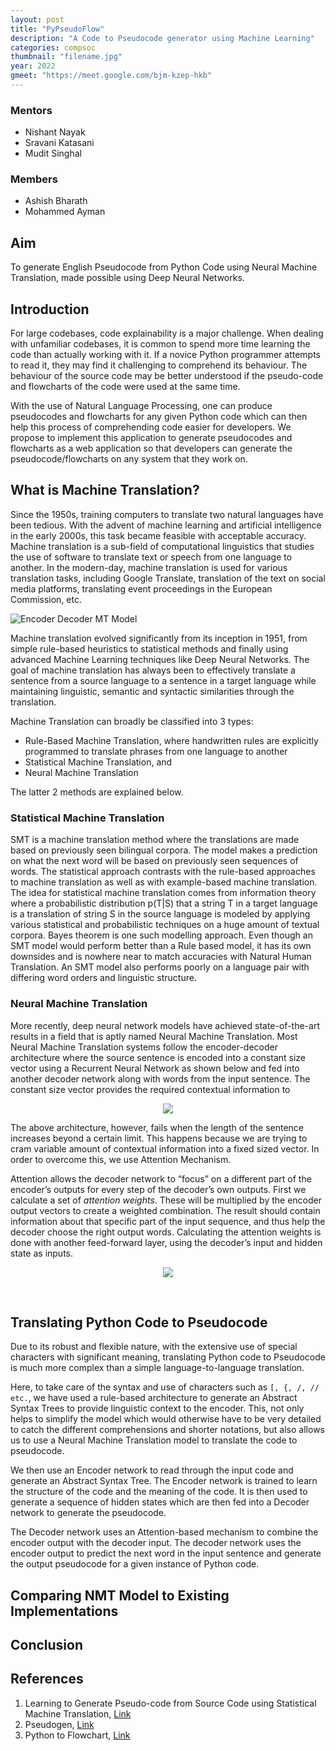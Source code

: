 ```yaml
---
layout: post
title: "PyPseudoFlow"
description: "A Code to Pseudocode generator using Machine Learning"
categories: compsoc
thumbnail: "filename.jpg"
year: 2022
gmeet: "https://meet.google.com/bjm-kzep-hkb"
---
```


### Mentors

- Nishant Nayak
- Sravani Katasani
- Mudit Singhal

### Members

- Ashish Bharath
- Mohammed Ayman

## Aim

To generate English Pseudocode from Python Code using Neural Machine Translation, made possible using Deep Neural Networks.

## Introduction

For large codebases, code explainability is a major challenge. When dealing with unfamiliar codebases, it is common to spend more time learning the code than actually working with it. If a novice Python programmer attempts to read it, they may find it challenging to comprehend its behaviour. The behaviour of the source code may be better understood if the pseudo-code and flowcharts of the code were used at the same time.

With the use of Natural Language Processing, one can produce pseudocodes and flowcharts for any given Python code which can then help this process of comprehending code easier for developers. We propose to implement this application to generate pseudocodes and flowcharts as a web application so that developers can generate the pseudocode/flowcharts on any system that they work on.

## What is Machine Translation?

Since the 1950s, training computers to translate two natural languages have been tedious. With the advent of machine learning and artificial intelligence in the early 2000s, this task became feasible with acceptable accuracy. Machine translation is a sub-field of computational linguistics that studies the use of software to translate text or speech from one language to another. In the modern-day, machine translation is used for various translation tasks, including Google Translate, translation of the text on social media platforms, translating event proceedings in the European Commission, etc.

![Encoder Decoder MT Model](/virtual-expo/assets/img/compsoc/mt-encoder-decoder.png)

Machine translation evolved significantly from its inception in 1951, from simple rule-based heuristics to statistical methods and finally using advanced Machine Learning techniques like Deep Neural Networks. The goal of machine translation has always been to effectively translate a sentence from a source language to a sentence in a target language while maintaining linguistic, semantic and syntactic similarities through the translation.

Machine Translation can broadly be classified into 3 types:

- Rule-Based Machine Translation, where handwritten rules are explicitly programmed to translate phrases from one language to another
- Statistical Machine Translation, and
- Neural Machine Translation

The latter 2 methods are explained below.

### Statistical Machine Translation

SMT is a machine translation method where the translations are made based on previously seen bilingual corpora. The model makes a prediction on what the next word will be based on previously seen sequences of words.
The statistical approach contrasts with the rule-based approaches to machine translation as well as with example-based machine translation. The idea for statistical machine translation comes from information theory where a probabilistic distribution p(T|S) that a string T in a target language is a translation of string S in the source language is modeled by applying various statistical and probabilistic techniques on a huge amount of textual corpora. Bayes theorem is one such modelling approach. Even though an SMT model would perform better than a Rule based model, it has its own downsides and is nowhere near to match accuracies with Natural Human Translation. An SMT model also performs poorly on a language pair with differing word orders and linguistic structure. 

### Neural Machine Translation

More recently, deep neural network models have achieved state-of-the-art results in a field that is aptly named Neural Machine Translation. Most Neural Machine Translation systems follow the encoder-decoder architecture where the source sentence is encoded into a constant size vector using a Recurrent Neural Network as shown below and fed into another decoder network along with words from the input sentence. The constant size vector provides the required contextual information to 

<p align="center">
  <img src="https://d2l.ai/_images/seq2seq.svg">
</p>

The above architecture, however, fails when the length of the sentence increases beyond a certain limit. This happens because we are trying to cram variable amount of contextual information into a fixed sized vector. In order to overcome this, we use Attention Mechanism.  

Attention allows the decoder network to “focus” on a different part of the encoder’s outputs for every step of the decoder’s own outputs. First we calculate a set of _attention weights_. These will be multiplied by the encoder output vectors to create a weighted combination. The result should contain information about that specific part of the input sequence, and thus help the decoder choose the right output words. Calculating the attention weights is done with another feed-forward layer, using the decoder’s input and hidden state as inputs. 

<p align="center">
  <img src="https://user-images.githubusercontent.com/76606666/162220562-9aa1db1f-6c9a-4c59-9300-b36c1974c2a0.png">
</p>

<br>

## Translating Python Code to Pseudocode
Due to its robust and flexible nature, with the extensive use of special characters with significant meaning, translating Python code to Pseudocode is much more complex than a simple language-to-language translation.

Here, to take care of the syntax and use of characters such as `[, {, /, // etc.`, we have used a rule-based architecture to generate an Abstract Syntax Trees to provide linguistic context to the encoder. This, not only helps to simplify the model which would otherwise have to be very detailed to catch the different comprehensions and shorter notations, but also allows us to use a Neural Machine Translation model to translate the code to pseudocode.

We then use an Encoder network to read through the input code and generate an Abstract Syntax Tree. The Encoder network is trained to learn the structure of the code and the meaning of the code. It is then used to generate a sequence of hidden states which are then fed into a Decoder network to generate the pseudocode.

The Decoder network uses an Attention-based mechanism to combine the encoder output with the decoder input. The decoder network uses the encoder output to predict the next word in the input sentence and generate the output pseudocode for a given instance of Python code.

## Comparing NMT Model to Existing Implementations

## Conclusion


## References

1. Learning to Generate Pseudo-code from Source Code using Statistical Machine Translation, [Link](http://www.phontron.com/paper/oda15ase.pdf)
2. Pseudogen, [Link](https://github.com/delihiros/pseudogen)
3. Python to Flowchart, [Link](https://github.com/cdfmlr/pyflowchart)
